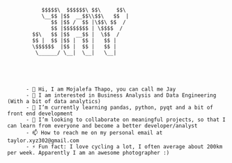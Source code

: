             
               $$$$$\  $$$$$$\ $$\     $$\ 
               \__$$ |$$  __$$\\$$\   $$  |
                  $$ |$$ /  $$ |\$$\ $$  / 
                  $$ |$$$$$$$$ | \$$$$  /  
            $$\   $$ |$$  __$$ |  \$$  /   
            $$ |  $$ |$$ |  $$ |   $$ |    
            \$$$$$$  |$$ |  $$ |   $$ |    
             \______/ \__|  \__|   \__|    
                               
                               



          - 👋 Hi, I am Mojalefa Thapo, you can call me Jay
          - 👀 I am interested in Business Analysis and Data Engineering (With a bit of data analytics)
          - 🌱 I’m currently learning pandas, python, pyqt and a bit of front end development
          - 💞️ I’m looking to collaborate on meaningful projects, so that I can learn from everyone and become a better developer/analyst
          - 📫 How to reach me on my personal email at taylor.xyz302@gmail.com
          - ⚡ Fun fact: I love cycling a lot, I often average about 200km per week. Apparently I am an awesome photographer :)

